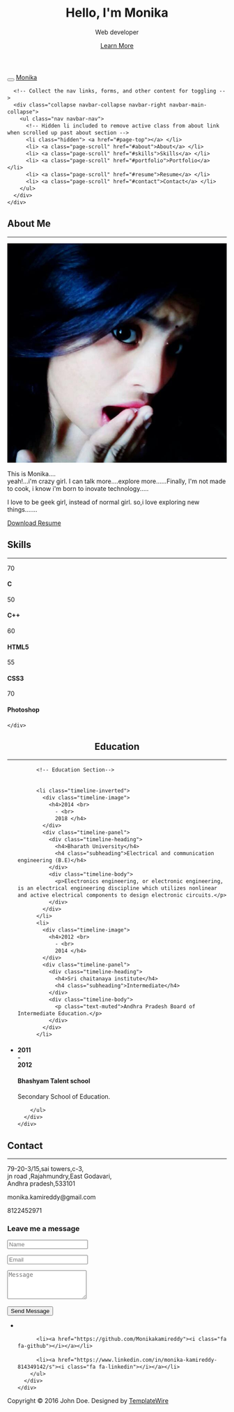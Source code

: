 <!DOCTYPE html>
<html lang="en">
<head>
<meta charset="utf-8">
<meta name="viewport" content="width=device-width, initial-scale=1">
<title>Monika - web designing</title>
<meta name="description" content="">
<meta name="author" content="">

<!-- Favicons
    ================================================== -->
<link rel="shortcut icon" href="img/favicon.ico" type="image/x-icon">
<link rel="apple-touch-icon" href="img/apple-touch-icon.png">
<link rel="apple-touch-icon" sizes="72x72" href="img/apple-touch-icon-72x72.png">
<link rel="apple-touch-icon" sizes="114x114" href="img/apple-touch-icon-114x114.png">

<!-- Bootstrap -->
<link rel="stylesheet" type="text/css"  href="css/bootstrap.css">
<link rel="stylesheet" type="text/css" href="fonts/font-awesome/css/font-awesome.css">

<!-- Stylesheet
    ================================================== -->
<link rel="stylesheet" type="text/css"  href="css/style.css">
<link rel="stylesheet" type="text/css" href="css/prettyPhoto.css">
<link href='http://fonts.googleapis.com/css?family=Lato:400,700,900,300' rel='stylesheet' type='text/css'>
<link href='http://fonts.googleapis.com/css?family=Open+Sans:400,700,800,600,300' rel='stylesheet' type='text/css'>
<script type="text/javascript" src="js/modernizr.custom.js"></script>

<!-- HTML5 shim and Respond.js for IE8 support of HTML5 elements and media queries -->
<!-- WARNING: Respond.js doesn't work if you view the page via file:// -->
<!--[if lt IE 9]>
      <script src="https://oss.maxcdn.com/html5shiv/3.7.2/html5shiv.min.js"></script>
      <script src="https://oss.maxcdn.com/respond/1.4.2/respond.min.js"></script>
    <![endif]-->
</head>
<body id="page-top" data-spy="scroll" data-target=".navbar-fixed-top">

<!-- Header -->
<header id="header">
  <div class="intro">
    <div class="container">
      <div class="row">
        <div class="intro-text">
          <h1>Hello, I'm <span class="name">Monika</span></h1>
          <p>Web developer</p>
          <a href="#about" class="btn btn-default btn-lg page-scroll">Learn More</a> </div>
      </div>
    </div>
  </div>
</header>
<!-- Navigation -->
<div id="nav">
  <nav class="navbar navbar-custom">
    <div class="container">
      <div class="navbar-header">
        <button type="button" class="navbar-toggle" data-toggle="collapse" data-target=".navbar-main-collapse"> <i class="fa fa-bars"></i> </button>
        <a class="navbar-brand page-scroll" href="#page-top">Monika</a> </div>
      
      <!-- Collect the nav links, forms, and other content for toggling -->
      <div class="collapse navbar-collapse navbar-right navbar-main-collapse">
        <ul class="nav navbar-nav">
          <!-- Hidden li included to remove active class from about link when scrolled up past about section -->
          <li class="hidden"> <a href="#page-top"></a> </li>
          <li> <a class="page-scroll" href="#about">About</a> </li>
          <li> <a class="page-scroll" href="#skills">Skills</a> </li>
          <li> <a class="page-scroll" href="#portfolio">Portfolio</a> </li>
          <li> <a class="page-scroll" href="#resume">Resume</a> </li>
          <li> <a class="page-scroll" href="#contact">Contact</a> </li>
        </ul>
      </div>
    </div>
  </nav>
</div>
<!-- About Section -->
<div id="about">
  <div class="container">
    <div class="section-title text-center center">
      <h2>About Me</h2>
      <hr>
    </div>
    <div class="row">
      <div class="col-md-12 text-center"><img src="img/about.jpg" class="img-responsive"></div>
      <div class="col-md-8 col-md-offset-2">
        <div class="about-text">
          <p>This is Monika....<br>yeah!...i'm crazy girl. I can talk more....explore more......Finally, I'm not made to cook, i know i'm born to inovate technology.....</p>
          <p>I love to be geek girl, instead of normal girl. so,i love exploring new things.......</p>
          <p class="text-center"><a class="btn btn-primary" href="https://drive.google.com/open?id=0B_X4_b3_CPQ4STM0dVdyQUwxcXM"><i class="fa fa-download"></i> Download Resume</a></p>
        </div>
      </div>
    </div>
  </div>
</div>
<!-- Skills Section -->
<div id="skills" class="text-center">
  <div class="container">
    <div class="section-title center">
      <h2>Skills</h2>
      <hr>
    </div>
    <div class="row">
      <div class="col-md-4 col-sm-6 skill"> <span class="chart" data-percent="70"> <span class="percent">70</span> </span>
        <h4>C</h4>
      </div>
      <div class="col-md-4 col-sm-6 skill"> <span class="chart" data-percent="50"> <span class="percent">50</span> </span>
        <h4>C++</h4>
      </div>
      <div class="col-md-4 col-sm-6 skill"> <span class="chart" data-percent="60"> <span class="percent">60</span> </span>
        <h4>HTML5</h4>
      </div>
      <div class="col-md-4 col-sm-6 skill"> <span class="chart" data-percent="55"> <span class="percent">55</span> </span>
        <h4>CSS3</h4>
      </div>
      <div class="col-md-4 col-sm-6 skill"> <span class="chart" data-percent="70"> <span class="percent">70</span> </span>
        <h4>Photoshop</h4>
      </div>
     
    </div>
  </div>
</div>
  <div class="container">
    <div class="section-title center">
      <center><h2>Education</h2></center>
      <hr>
    </div>
    <div class="row">
      <div class="col-lg-12">
        <ul class="timeline">
          
          <!-- Education Section-->
          
          
          <li class="timeline-inverted">
            <div class="timeline-image">
              <h4>2014 <br>
                - <br>
                2018 </h4>
            </div>
            <div class="timeline-panel">
              <div class="timeline-heading">
                <h4>Bharath University</h4>
                <h4 class="subheading">Electrical and communication engineering (B.E)</h4>
              </div>
              <div class="timeline-body">
                <p>Electronics engineering, or electronic engineering, is an electrical engineering discipline which utilizes nonlinear and active electrical components to design electronic circuits.</p>
              </div>
            </div>
          </li>
          <li>
            <div class="timeline-image">
              <h4>2012 <br>
                - <br>
                2014 </h4>
            </div>
            <div class="timeline-panel">
              <div class="timeline-heading">
                <h4>Sri chaitanaya institute</h4>
                <h4 class="subheading">Intermediate</h4>
              </div>
              <div class="timeline-body">
                <p class="text-muted">Andhra Pradesh Board of Intermediate Education.</p>
              </div>
            </div>
          </li>
 <li class="timeline-inverted">
            <div class="timeline-image">
              <h4>2011 <br>
                - <br>
                2012 </h4>
            </div>
            <div class="timeline-panel">
              <div class="timeline-heading">
                <h4>Bhashyam Talent school</h4>
                <h4 class="subheading"></h4>
              </div>
              <div class="timeline-body">
                <p>Secondary School of Education.</p>
              </div>
            </div>
          </li>

        </ul>
      </div>
    </div>
  </div>
</div>
<!-- Contact Section -->
<div id="contact" class="text-center">
  <div class="container">
    <div class="section-title center">
      <h2>Contact</h2>
      <hr>
    </div>
    <div class="col-md-8 col-md-offset-2">
      <div class="col-md-4"> <i class="fa fa-map-marker fa-2x"></i>
        <p>79-20-3/15,sai towers,c-3,<br>
          jn road ,Rajahmundry,East Godavari,<br>Andhra pradesh,533101</p>
      </div>
      <div class="col-md-4"> <i class="fa fa-envelope-o fa-2x"></i>
        <p>monika.kamireddy@gmail.com</p>
      </div>
      <div class="col-md-4"> <i class="fa fa-phone fa-2x"></i>
        <p>8122452971</p>
      </div>
      <div class="clearfix"></div>
    </div>
    <div class="col-md-8 col-md-offset-2">
      <h3>Leave me a message</h3>
      <form name="sentMessage" id="contactForm" novalidate>
        <div class="row">
          <div class="col-md-6">
            <div class="form-group">
              <input type="text" id="name" class="form-control" placeholder="Name" required="required">
              <p class="help-block text-danger"></p>
            </div>
          </div>
          <div class="col-md-6">
            <div class="form-group">
              <input type="email" id="email" class="form-control" placeholder="Email" required="required">
              <p class="help-block text-danger"></p>
            </div>
          </div>
        </div>
        <div class="form-group">
          <textarea name="message" id="message" class="form-control" rows="4" placeholder="Message" required></textarea>
          <p class="help-block text-danger"></p>
        </div>
        <div id="success"></div>
        <button type="submit" class="btn btn-default">Send Message</button>
      </form>
      <div class="social">
        <ul>
          <li><a href="https://www.facebook.com/profile.php?id=100017746242526"><i class="fa fa-facebook"></i></a></li>
          
          
          <li><a href="https://github.com/Monikakamireddy"><i class="fa fa-github"></i></a></li>
          
          <li><a href="https://www.linkedin.com/in/monika-kamireddy-814349142/s"><i class="fa fa-linkedin"></i></a></li>
        </ul>
      </div>
    </div>
  </div>
</div>
<div id="footer">
  <div class="container text-center">
    <div class="fnav">
      <p>Copyright &copy; 2016 John Doe. Designed by <a href="http://www.templatewire.com" rel="nofollow">TemplateWire</a></p>
    </div>
  </div>
</div>
<script type="text/javascript" src="js/jquery.1.11.1.js"></script> 
<script type="text/javascript" src="js/bootstrap.js"></script> 
<script type="text/javascript" src="js/SmoothScroll.js"></script> 
<script type="text/javascript" src="js/easypiechart.js"></script> 
<script type="text/javascript" src="js/jquery.prettyPhoto.js"></script> 
<script type="text/javascript" src="js/jquery.isotope.js"></script> 
<script type="text/javascript" src="js/jquery.counterup.js"></script> 
<script type="text/javascript" src="js/waypoints.js"></script> 
<script type="text/javascript" src="js/jqBootstrapValidation.js"></script> 
<script type="text/javascript" src="js/contact_me.js"></script> 
<script type="text/javascript" src="js/main.js"></script>
</body>
</html>